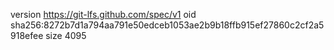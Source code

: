 version https://git-lfs.github.com/spec/v1
oid sha256:8272b7d1a794aa791e50edceb1053ae2b9b18ffb915ef27860c2cf2a5918efee
size 4095
